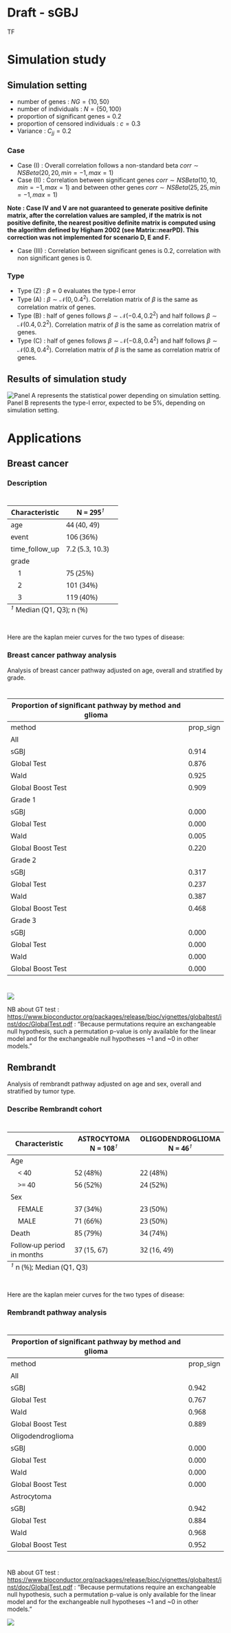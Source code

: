 # Draft - sGBJ
TF

# Simulation study

## Simulation setting

- number of genes : $NG = \{10, 50\}$
- number of individuals : $N = \{50, 100\}$
- proportion of significant genes = $0.2$
- proportion of censored individuals : $c = 0.3$
- Variance : $C_{jj} = 0.2$

### Case

- Case (I) : Overall correlation follows a non-standard beta
  $corr \sim NSBeta(20, 20, min=-1, max =1)$
- Case (II) : Correlation between significant genes
  $corr \sim NSBeta(10, 10, min=-1, max =1)$ and between other genes
  $corr \sim NSBeta(25, 25, min=-1, max =1)$

**Note : Case IV and V are not guaranteed to generate positive definite
matrix, after the correlation values are sampled, if the matrix is not
positive definite, the nearest positive definite matrix is computed
using the algorithm defined by Higham 2002 (see Matrix::nearPD). This
correction was not implemented for scenario D, E and F.**

- Case (III) : Correlation between significant genes is $0.2$,
  correlation with non significant genes is $0$.

### Type

- Type (Z) : $\beta = 0$ evaluates the type-I error
- Type (A) : $\beta \sim \mathcal{N}(0, 0.4^2)$. Correlation matrix of
  $\beta$ is the same as correlation matrix of genes.
- Type (B) : half of genes follows $\beta \sim \mathcal{N}(-0.4, 0.2^2)$
  and half follows $\beta \sim \mathcal{N}(0.4, 0.2^2)$. Correlation
  matrix of $\beta$ is the same as correlation matrix of genes.
- Type (C) : half of genes follows $\beta \sim \mathcal{N}(-0.8, 0.4^2)$
  and half follows $\beta \sim \mathcal{N}(0.8, 0.4^2)$. Correlation
  matrix of $\beta$ is the same as correlation matrix of genes.

## Results of simulation study

![Panel A represents the statistical power depending on simulation
setting. Panel B represents the type-I error, expected to be 5%,
depending on simulation
setting.](draft_sgbj_files/figure-commonmark/unnamed-chunk-2-1.png)

# Applications

## Breast cancer

### Description

<div id="efqktflywn" style="padding-left:0px;padding-right:0px;padding-top:10px;padding-bottom:10px;overflow-x:auto;overflow-y:auto;width:auto;height:auto;">
<style>#efqktflywn table {
  font-family: system-ui, 'Segoe UI', Roboto, Helvetica, Arial, sans-serif, 'Apple Color Emoji', 'Segoe UI Emoji', 'Segoe UI Symbol', 'Noto Color Emoji';
  -webkit-font-smoothing: antialiased;
  -moz-osx-font-smoothing: grayscale;
}
&#10;#efqktflywn thead, #efqktflywn tbody, #efqktflywn tfoot, #efqktflywn tr, #efqktflywn td, #efqktflywn th {
  border-style: none;
}
&#10;#efqktflywn p {
  margin: 0;
  padding: 0;
}
&#10;#efqktflywn .gt_table {
  display: table;
  border-collapse: collapse;
  line-height: normal;
  margin-left: auto;
  margin-right: auto;
  color: #333333;
  font-size: 16px;
  font-weight: normal;
  font-style: normal;
  background-color: #FFFFFF;
  width: auto;
  border-top-style: solid;
  border-top-width: 2px;
  border-top-color: #A8A8A8;
  border-right-style: none;
  border-right-width: 2px;
  border-right-color: #D3D3D3;
  border-bottom-style: solid;
  border-bottom-width: 2px;
  border-bottom-color: #A8A8A8;
  border-left-style: none;
  border-left-width: 2px;
  border-left-color: #D3D3D3;
}
&#10;#efqktflywn .gt_caption {
  padding-top: 4px;
  padding-bottom: 4px;
}
&#10;#efqktflywn .gt_title {
  color: #333333;
  font-size: 125%;
  font-weight: initial;
  padding-top: 4px;
  padding-bottom: 4px;
  padding-left: 5px;
  padding-right: 5px;
  border-bottom-color: #FFFFFF;
  border-bottom-width: 0;
}
&#10;#efqktflywn .gt_subtitle {
  color: #333333;
  font-size: 85%;
  font-weight: initial;
  padding-top: 3px;
  padding-bottom: 5px;
  padding-left: 5px;
  padding-right: 5px;
  border-top-color: #FFFFFF;
  border-top-width: 0;
}
&#10;#efqktflywn .gt_heading {
  background-color: #FFFFFF;
  text-align: center;
  border-bottom-color: #FFFFFF;
  border-left-style: none;
  border-left-width: 1px;
  border-left-color: #D3D3D3;
  border-right-style: none;
  border-right-width: 1px;
  border-right-color: #D3D3D3;
}
&#10;#efqktflywn .gt_bottom_border {
  border-bottom-style: solid;
  border-bottom-width: 2px;
  border-bottom-color: #D3D3D3;
}
&#10;#efqktflywn .gt_col_headings {
  border-top-style: solid;
  border-top-width: 2px;
  border-top-color: #D3D3D3;
  border-bottom-style: solid;
  border-bottom-width: 2px;
  border-bottom-color: #D3D3D3;
  border-left-style: none;
  border-left-width: 1px;
  border-left-color: #D3D3D3;
  border-right-style: none;
  border-right-width: 1px;
  border-right-color: #D3D3D3;
}
&#10;#efqktflywn .gt_col_heading {
  color: #333333;
  background-color: #FFFFFF;
  font-size: 100%;
  font-weight: normal;
  text-transform: inherit;
  border-left-style: none;
  border-left-width: 1px;
  border-left-color: #D3D3D3;
  border-right-style: none;
  border-right-width: 1px;
  border-right-color: #D3D3D3;
  vertical-align: bottom;
  padding-top: 5px;
  padding-bottom: 6px;
  padding-left: 5px;
  padding-right: 5px;
  overflow-x: hidden;
}
&#10;#efqktflywn .gt_column_spanner_outer {
  color: #333333;
  background-color: #FFFFFF;
  font-size: 100%;
  font-weight: normal;
  text-transform: inherit;
  padding-top: 0;
  padding-bottom: 0;
  padding-left: 4px;
  padding-right: 4px;
}
&#10;#efqktflywn .gt_column_spanner_outer:first-child {
  padding-left: 0;
}
&#10;#efqktflywn .gt_column_spanner_outer:last-child {
  padding-right: 0;
}
&#10;#efqktflywn .gt_column_spanner {
  border-bottom-style: solid;
  border-bottom-width: 2px;
  border-bottom-color: #D3D3D3;
  vertical-align: bottom;
  padding-top: 5px;
  padding-bottom: 5px;
  overflow-x: hidden;
  display: inline-block;
  width: 100%;
}
&#10;#efqktflywn .gt_spanner_row {
  border-bottom-style: hidden;
}
&#10;#efqktflywn .gt_group_heading {
  padding-top: 8px;
  padding-bottom: 8px;
  padding-left: 5px;
  padding-right: 5px;
  color: #333333;
  background-color: #FFFFFF;
  font-size: 100%;
  font-weight: initial;
  text-transform: inherit;
  border-top-style: solid;
  border-top-width: 2px;
  border-top-color: #D3D3D3;
  border-bottom-style: solid;
  border-bottom-width: 2px;
  border-bottom-color: #D3D3D3;
  border-left-style: none;
  border-left-width: 1px;
  border-left-color: #D3D3D3;
  border-right-style: none;
  border-right-width: 1px;
  border-right-color: #D3D3D3;
  vertical-align: middle;
  text-align: left;
}
&#10;#efqktflywn .gt_empty_group_heading {
  padding: 0.5px;
  color: #333333;
  background-color: #FFFFFF;
  font-size: 100%;
  font-weight: initial;
  border-top-style: solid;
  border-top-width: 2px;
  border-top-color: #D3D3D3;
  border-bottom-style: solid;
  border-bottom-width: 2px;
  border-bottom-color: #D3D3D3;
  vertical-align: middle;
}
&#10;#efqktflywn .gt_from_md > :first-child {
  margin-top: 0;
}
&#10;#efqktflywn .gt_from_md > :last-child {
  margin-bottom: 0;
}
&#10;#efqktflywn .gt_row {
  padding-top: 8px;
  padding-bottom: 8px;
  padding-left: 5px;
  padding-right: 5px;
  margin: 10px;
  border-top-style: solid;
  border-top-width: 1px;
  border-top-color: #D3D3D3;
  border-left-style: none;
  border-left-width: 1px;
  border-left-color: #D3D3D3;
  border-right-style: none;
  border-right-width: 1px;
  border-right-color: #D3D3D3;
  vertical-align: middle;
  overflow-x: hidden;
}
&#10;#efqktflywn .gt_stub {
  color: #333333;
  background-color: #FFFFFF;
  font-size: 100%;
  font-weight: initial;
  text-transform: inherit;
  border-right-style: solid;
  border-right-width: 2px;
  border-right-color: #D3D3D3;
  padding-left: 5px;
  padding-right: 5px;
}
&#10;#efqktflywn .gt_stub_row_group {
  color: #333333;
  background-color: #FFFFFF;
  font-size: 100%;
  font-weight: initial;
  text-transform: inherit;
  border-right-style: solid;
  border-right-width: 2px;
  border-right-color: #D3D3D3;
  padding-left: 5px;
  padding-right: 5px;
  vertical-align: top;
}
&#10;#efqktflywn .gt_row_group_first td {
  border-top-width: 2px;
}
&#10;#efqktflywn .gt_row_group_first th {
  border-top-width: 2px;
}
&#10;#efqktflywn .gt_summary_row {
  color: #333333;
  background-color: #FFFFFF;
  text-transform: inherit;
  padding-top: 8px;
  padding-bottom: 8px;
  padding-left: 5px;
  padding-right: 5px;
}
&#10;#efqktflywn .gt_first_summary_row {
  border-top-style: solid;
  border-top-color: #D3D3D3;
}
&#10;#efqktflywn .gt_first_summary_row.thick {
  border-top-width: 2px;
}
&#10;#efqktflywn .gt_last_summary_row {
  padding-top: 8px;
  padding-bottom: 8px;
  padding-left: 5px;
  padding-right: 5px;
  border-bottom-style: solid;
  border-bottom-width: 2px;
  border-bottom-color: #D3D3D3;
}
&#10;#efqktflywn .gt_grand_summary_row {
  color: #333333;
  background-color: #FFFFFF;
  text-transform: inherit;
  padding-top: 8px;
  padding-bottom: 8px;
  padding-left: 5px;
  padding-right: 5px;
}
&#10;#efqktflywn .gt_first_grand_summary_row {
  padding-top: 8px;
  padding-bottom: 8px;
  padding-left: 5px;
  padding-right: 5px;
  border-top-style: double;
  border-top-width: 6px;
  border-top-color: #D3D3D3;
}
&#10;#efqktflywn .gt_last_grand_summary_row_top {
  padding-top: 8px;
  padding-bottom: 8px;
  padding-left: 5px;
  padding-right: 5px;
  border-bottom-style: double;
  border-bottom-width: 6px;
  border-bottom-color: #D3D3D3;
}
&#10;#efqktflywn .gt_striped {
  background-color: rgba(128, 128, 128, 0.05);
}
&#10;#efqktflywn .gt_table_body {
  border-top-style: solid;
  border-top-width: 2px;
  border-top-color: #D3D3D3;
  border-bottom-style: solid;
  border-bottom-width: 2px;
  border-bottom-color: #D3D3D3;
}
&#10;#efqktflywn .gt_footnotes {
  color: #333333;
  background-color: #FFFFFF;
  border-bottom-style: none;
  border-bottom-width: 2px;
  border-bottom-color: #D3D3D3;
  border-left-style: none;
  border-left-width: 2px;
  border-left-color: #D3D3D3;
  border-right-style: none;
  border-right-width: 2px;
  border-right-color: #D3D3D3;
}
&#10;#efqktflywn .gt_footnote {
  margin: 0px;
  font-size: 90%;
  padding-top: 4px;
  padding-bottom: 4px;
  padding-left: 5px;
  padding-right: 5px;
}
&#10;#efqktflywn .gt_sourcenotes {
  color: #333333;
  background-color: #FFFFFF;
  border-bottom-style: none;
  border-bottom-width: 2px;
  border-bottom-color: #D3D3D3;
  border-left-style: none;
  border-left-width: 2px;
  border-left-color: #D3D3D3;
  border-right-style: none;
  border-right-width: 2px;
  border-right-color: #D3D3D3;
}
&#10;#efqktflywn .gt_sourcenote {
  font-size: 90%;
  padding-top: 4px;
  padding-bottom: 4px;
  padding-left: 5px;
  padding-right: 5px;
}
&#10;#efqktflywn .gt_left {
  text-align: left;
}
&#10;#efqktflywn .gt_center {
  text-align: center;
}
&#10;#efqktflywn .gt_right {
  text-align: right;
  font-variant-numeric: tabular-nums;
}
&#10;#efqktflywn .gt_font_normal {
  font-weight: normal;
}
&#10;#efqktflywn .gt_font_bold {
  font-weight: bold;
}
&#10;#efqktflywn .gt_font_italic {
  font-style: italic;
}
&#10;#efqktflywn .gt_super {
  font-size: 65%;
}
&#10;#efqktflywn .gt_footnote_marks {
  font-size: 75%;
  vertical-align: 0.4em;
  position: initial;
}
&#10;#efqktflywn .gt_asterisk {
  font-size: 100%;
  vertical-align: 0;
}
&#10;#efqktflywn .gt_indent_1 {
  text-indent: 5px;
}
&#10;#efqktflywn .gt_indent_2 {
  text-indent: 10px;
}
&#10;#efqktflywn .gt_indent_3 {
  text-indent: 15px;
}
&#10;#efqktflywn .gt_indent_4 {
  text-indent: 20px;
}
&#10;#efqktflywn .gt_indent_5 {
  text-indent: 25px;
}
&#10;#efqktflywn .katex-display {
  display: inline-flex !important;
  margin-bottom: 0.75em !important;
}
&#10;#efqktflywn div.Reactable > div.rt-table > div.rt-thead > div.rt-tr.rt-tr-group-header > div.rt-th-group:after {
  height: 0px !important;
}
</style>

<table class="gt_table" data-quarto-postprocess="true"
data-quarto-disable-processing="false" data-quarto-bootstrap="false">
<colgroup>
<col style="width: 50%" />
<col style="width: 50%" />
</colgroup>
<thead>
<tr class="header gt_col_headings">
<th id="label" class="gt_col_heading gt_columns_bottom_border gt_left"
data-quarto-table-cell-role="th"
scope="col"><strong>Characteristic</strong></th>
<th id="stat_0"
class="gt_col_heading gt_columns_bottom_border gt_center"
data-quarto-table-cell-role="th" scope="col"><strong>N =
295</strong><span class="gt_footnote_marks"
style="white-space:nowrap;font-style:italic;font-weight:normal;line-height:0;"><sup>1</sup></span></th>
</tr>
</thead>
<tbody class="gt_table_body">
<tr class="odd">
<td class="gt_row gt_left" headers="label">age</td>
<td class="gt_row gt_center" headers="stat_0">44 (40, 49)</td>
</tr>
<tr class="even">
<td class="gt_row gt_left" headers="label">event</td>
<td class="gt_row gt_center" headers="stat_0">106 (36%)</td>
</tr>
<tr class="odd">
<td class="gt_row gt_left" headers="label">time_follow_up</td>
<td class="gt_row gt_center" headers="stat_0">7.2 (5.3, 10.3)</td>
</tr>
<tr class="even">
<td class="gt_row gt_left" headers="label">grade</td>
<td class="gt_row gt_center" headers="stat_0"><br />
</td>
</tr>
<tr class="odd">
<td class="gt_row gt_left" headers="label">    1</td>
<td class="gt_row gt_center" headers="stat_0">75 (25%)</td>
</tr>
<tr class="even">
<td class="gt_row gt_left" headers="label">    2</td>
<td class="gt_row gt_center" headers="stat_0">101 (34%)</td>
</tr>
<tr class="odd">
<td class="gt_row gt_left" headers="label">    3</td>
<td class="gt_row gt_center" headers="stat_0">119 (40%)</td>
</tr>
</tbody><tfoot class="gt_footnotes">
<tr class="even">
<td colspan="2" class="gt_footnote"><span class="gt_footnote_marks"
style="white-space:nowrap;font-style:italic;font-weight:normal;line-height:0;"><sup>1</sup></span>
Median (Q1, Q3); n (%)</td>
</tr>
</tfoot>
&#10;</table>

</div>

Here are the kaplan meier curves for the two types of disease:

### Breast cancer pathway analysis

Analysis of breast cancer pathway adjusted on age, overall and
stratified by grade.

<div id="voptpmbymy" style="padding-left:0px;padding-right:0px;padding-top:10px;padding-bottom:10px;overflow-x:auto;overflow-y:auto;width:auto;height:auto;">
<style>#voptpmbymy table {
  font-family: system-ui, 'Segoe UI', Roboto, Helvetica, Arial, sans-serif, 'Apple Color Emoji', 'Segoe UI Emoji', 'Segoe UI Symbol', 'Noto Color Emoji';
  -webkit-font-smoothing: antialiased;
  -moz-osx-font-smoothing: grayscale;
}
&#10;#voptpmbymy thead, #voptpmbymy tbody, #voptpmbymy tfoot, #voptpmbymy tr, #voptpmbymy td, #voptpmbymy th {
  border-style: none;
}
&#10;#voptpmbymy p {
  margin: 0;
  padding: 0;
}
&#10;#voptpmbymy .gt_table {
  display: table;
  border-collapse: collapse;
  line-height: normal;
  margin-left: auto;
  margin-right: auto;
  color: #333333;
  font-size: 16px;
  font-weight: normal;
  font-style: normal;
  background-color: #FFFFFF;
  width: auto;
  border-top-style: solid;
  border-top-width: 2px;
  border-top-color: #A8A8A8;
  border-right-style: none;
  border-right-width: 2px;
  border-right-color: #D3D3D3;
  border-bottom-style: solid;
  border-bottom-width: 2px;
  border-bottom-color: #A8A8A8;
  border-left-style: none;
  border-left-width: 2px;
  border-left-color: #D3D3D3;
}
&#10;#voptpmbymy .gt_caption {
  padding-top: 4px;
  padding-bottom: 4px;
}
&#10;#voptpmbymy .gt_title {
  color: #333333;
  font-size: 125%;
  font-weight: initial;
  padding-top: 4px;
  padding-bottom: 4px;
  padding-left: 5px;
  padding-right: 5px;
  border-bottom-color: #FFFFFF;
  border-bottom-width: 0;
}
&#10;#voptpmbymy .gt_subtitle {
  color: #333333;
  font-size: 85%;
  font-weight: initial;
  padding-top: 3px;
  padding-bottom: 5px;
  padding-left: 5px;
  padding-right: 5px;
  border-top-color: #FFFFFF;
  border-top-width: 0;
}
&#10;#voptpmbymy .gt_heading {
  background-color: #FFFFFF;
  text-align: center;
  border-bottom-color: #FFFFFF;
  border-left-style: none;
  border-left-width: 1px;
  border-left-color: #D3D3D3;
  border-right-style: none;
  border-right-width: 1px;
  border-right-color: #D3D3D3;
}
&#10;#voptpmbymy .gt_bottom_border {
  border-bottom-style: solid;
  border-bottom-width: 2px;
  border-bottom-color: #D3D3D3;
}
&#10;#voptpmbymy .gt_col_headings {
  border-top-style: solid;
  border-top-width: 2px;
  border-top-color: #D3D3D3;
  border-bottom-style: solid;
  border-bottom-width: 2px;
  border-bottom-color: #D3D3D3;
  border-left-style: none;
  border-left-width: 1px;
  border-left-color: #D3D3D3;
  border-right-style: none;
  border-right-width: 1px;
  border-right-color: #D3D3D3;
}
&#10;#voptpmbymy .gt_col_heading {
  color: #333333;
  background-color: #FFFFFF;
  font-size: 100%;
  font-weight: normal;
  text-transform: inherit;
  border-left-style: none;
  border-left-width: 1px;
  border-left-color: #D3D3D3;
  border-right-style: none;
  border-right-width: 1px;
  border-right-color: #D3D3D3;
  vertical-align: bottom;
  padding-top: 5px;
  padding-bottom: 6px;
  padding-left: 5px;
  padding-right: 5px;
  overflow-x: hidden;
}
&#10;#voptpmbymy .gt_column_spanner_outer {
  color: #333333;
  background-color: #FFFFFF;
  font-size: 100%;
  font-weight: normal;
  text-transform: inherit;
  padding-top: 0;
  padding-bottom: 0;
  padding-left: 4px;
  padding-right: 4px;
}
&#10;#voptpmbymy .gt_column_spanner_outer:first-child {
  padding-left: 0;
}
&#10;#voptpmbymy .gt_column_spanner_outer:last-child {
  padding-right: 0;
}
&#10;#voptpmbymy .gt_column_spanner {
  border-bottom-style: solid;
  border-bottom-width: 2px;
  border-bottom-color: #D3D3D3;
  vertical-align: bottom;
  padding-top: 5px;
  padding-bottom: 5px;
  overflow-x: hidden;
  display: inline-block;
  width: 100%;
}
&#10;#voptpmbymy .gt_spanner_row {
  border-bottom-style: hidden;
}
&#10;#voptpmbymy .gt_group_heading {
  padding-top: 8px;
  padding-bottom: 8px;
  padding-left: 5px;
  padding-right: 5px;
  color: #333333;
  background-color: #FFFFFF;
  font-size: 100%;
  font-weight: initial;
  text-transform: inherit;
  border-top-style: solid;
  border-top-width: 2px;
  border-top-color: #D3D3D3;
  border-bottom-style: solid;
  border-bottom-width: 2px;
  border-bottom-color: #D3D3D3;
  border-left-style: none;
  border-left-width: 1px;
  border-left-color: #D3D3D3;
  border-right-style: none;
  border-right-width: 1px;
  border-right-color: #D3D3D3;
  vertical-align: middle;
  text-align: left;
}
&#10;#voptpmbymy .gt_empty_group_heading {
  padding: 0.5px;
  color: #333333;
  background-color: #FFFFFF;
  font-size: 100%;
  font-weight: initial;
  border-top-style: solid;
  border-top-width: 2px;
  border-top-color: #D3D3D3;
  border-bottom-style: solid;
  border-bottom-width: 2px;
  border-bottom-color: #D3D3D3;
  vertical-align: middle;
}
&#10;#voptpmbymy .gt_from_md > :first-child {
  margin-top: 0;
}
&#10;#voptpmbymy .gt_from_md > :last-child {
  margin-bottom: 0;
}
&#10;#voptpmbymy .gt_row {
  padding-top: 8px;
  padding-bottom: 8px;
  padding-left: 5px;
  padding-right: 5px;
  margin: 10px;
  border-top-style: solid;
  border-top-width: 1px;
  border-top-color: #D3D3D3;
  border-left-style: none;
  border-left-width: 1px;
  border-left-color: #D3D3D3;
  border-right-style: none;
  border-right-width: 1px;
  border-right-color: #D3D3D3;
  vertical-align: middle;
  overflow-x: hidden;
}
&#10;#voptpmbymy .gt_stub {
  color: #333333;
  background-color: #FFFFFF;
  font-size: 100%;
  font-weight: initial;
  text-transform: inherit;
  border-right-style: solid;
  border-right-width: 2px;
  border-right-color: #D3D3D3;
  padding-left: 5px;
  padding-right: 5px;
}
&#10;#voptpmbymy .gt_stub_row_group {
  color: #333333;
  background-color: #FFFFFF;
  font-size: 100%;
  font-weight: initial;
  text-transform: inherit;
  border-right-style: solid;
  border-right-width: 2px;
  border-right-color: #D3D3D3;
  padding-left: 5px;
  padding-right: 5px;
  vertical-align: top;
}
&#10;#voptpmbymy .gt_row_group_first td {
  border-top-width: 2px;
}
&#10;#voptpmbymy .gt_row_group_first th {
  border-top-width: 2px;
}
&#10;#voptpmbymy .gt_summary_row {
  color: #333333;
  background-color: #FFFFFF;
  text-transform: inherit;
  padding-top: 8px;
  padding-bottom: 8px;
  padding-left: 5px;
  padding-right: 5px;
}
&#10;#voptpmbymy .gt_first_summary_row {
  border-top-style: solid;
  border-top-color: #D3D3D3;
}
&#10;#voptpmbymy .gt_first_summary_row.thick {
  border-top-width: 2px;
}
&#10;#voptpmbymy .gt_last_summary_row {
  padding-top: 8px;
  padding-bottom: 8px;
  padding-left: 5px;
  padding-right: 5px;
  border-bottom-style: solid;
  border-bottom-width: 2px;
  border-bottom-color: #D3D3D3;
}
&#10;#voptpmbymy .gt_grand_summary_row {
  color: #333333;
  background-color: #FFFFFF;
  text-transform: inherit;
  padding-top: 8px;
  padding-bottom: 8px;
  padding-left: 5px;
  padding-right: 5px;
}
&#10;#voptpmbymy .gt_first_grand_summary_row {
  padding-top: 8px;
  padding-bottom: 8px;
  padding-left: 5px;
  padding-right: 5px;
  border-top-style: double;
  border-top-width: 6px;
  border-top-color: #D3D3D3;
}
&#10;#voptpmbymy .gt_last_grand_summary_row_top {
  padding-top: 8px;
  padding-bottom: 8px;
  padding-left: 5px;
  padding-right: 5px;
  border-bottom-style: double;
  border-bottom-width: 6px;
  border-bottom-color: #D3D3D3;
}
&#10;#voptpmbymy .gt_striped {
  background-color: rgba(128, 128, 128, 0.05);
}
&#10;#voptpmbymy .gt_table_body {
  border-top-style: solid;
  border-top-width: 2px;
  border-top-color: #D3D3D3;
  border-bottom-style: solid;
  border-bottom-width: 2px;
  border-bottom-color: #D3D3D3;
}
&#10;#voptpmbymy .gt_footnotes {
  color: #333333;
  background-color: #FFFFFF;
  border-bottom-style: none;
  border-bottom-width: 2px;
  border-bottom-color: #D3D3D3;
  border-left-style: none;
  border-left-width: 2px;
  border-left-color: #D3D3D3;
  border-right-style: none;
  border-right-width: 2px;
  border-right-color: #D3D3D3;
}
&#10;#voptpmbymy .gt_footnote {
  margin: 0px;
  font-size: 90%;
  padding-top: 4px;
  padding-bottom: 4px;
  padding-left: 5px;
  padding-right: 5px;
}
&#10;#voptpmbymy .gt_sourcenotes {
  color: #333333;
  background-color: #FFFFFF;
  border-bottom-style: none;
  border-bottom-width: 2px;
  border-bottom-color: #D3D3D3;
  border-left-style: none;
  border-left-width: 2px;
  border-left-color: #D3D3D3;
  border-right-style: none;
  border-right-width: 2px;
  border-right-color: #D3D3D3;
}
&#10;#voptpmbymy .gt_sourcenote {
  font-size: 90%;
  padding-top: 4px;
  padding-bottom: 4px;
  padding-left: 5px;
  padding-right: 5px;
}
&#10;#voptpmbymy .gt_left {
  text-align: left;
}
&#10;#voptpmbymy .gt_center {
  text-align: center;
}
&#10;#voptpmbymy .gt_right {
  text-align: right;
  font-variant-numeric: tabular-nums;
}
&#10;#voptpmbymy .gt_font_normal {
  font-weight: normal;
}
&#10;#voptpmbymy .gt_font_bold {
  font-weight: bold;
}
&#10;#voptpmbymy .gt_font_italic {
  font-style: italic;
}
&#10;#voptpmbymy .gt_super {
  font-size: 65%;
}
&#10;#voptpmbymy .gt_footnote_marks {
  font-size: 75%;
  vertical-align: 0.4em;
  position: initial;
}
&#10;#voptpmbymy .gt_asterisk {
  font-size: 100%;
  vertical-align: 0;
}
&#10;#voptpmbymy .gt_indent_1 {
  text-indent: 5px;
}
&#10;#voptpmbymy .gt_indent_2 {
  text-indent: 10px;
}
&#10;#voptpmbymy .gt_indent_3 {
  text-indent: 15px;
}
&#10;#voptpmbymy .gt_indent_4 {
  text-indent: 20px;
}
&#10;#voptpmbymy .gt_indent_5 {
  text-indent: 25px;
}
&#10;#voptpmbymy .katex-display {
  display: inline-flex !important;
  margin-bottom: 0.75em !important;
}
&#10;#voptpmbymy div.Reactable > div.rt-table > div.rt-thead > div.rt-tr.rt-tr-group-header > div.rt-th-group:after {
  height: 0px !important;
}
</style>

| Proportion of significant pathway by method and glioma |           |
|--------------------------------------------------------|-----------|
| method                                                 | prop_sign |
| All                                                    |           |
| sGBJ                                                   | 0.914     |
| Global Test                                            | 0.876     |
| Wald                                                   | 0.925     |
| Global Boost Test                                      | 0.909     |
| Grade 1                                                |           |
| sGBJ                                                   | 0.000     |
| Global Test                                            | 0.000     |
| Wald                                                   | 0.005     |
| Global Boost Test                                      | 0.220     |
| Grade 2                                                |           |
| sGBJ                                                   | 0.317     |
| Global Test                                            | 0.237     |
| Wald                                                   | 0.387     |
| Global Boost Test                                      | 0.468     |
| Grade 3                                                |           |
| sGBJ                                                   | 0.000     |
| Global Test                                            | 0.000     |
| Wald                                                   | 0.000     |
| Global Boost Test                                      | 0.000     |

</div>

![](draft_sgbj_files/figure-commonmark/unnamed-chunk-5-1.png)

NB about GT test :
https://www.bioconductor.org/packages/release/bioc/vignettes/globaltest/inst/doc/GlobalTest.pdf
: “Because permutations require an exchangeable null hypothesis, such a
permutation p-value is only available for the linear model and for the
exchangeable null hypotheses ~1 and ~0 in other models.”

## Rembrandt

Analysis of rembrandt pathway adjusted on age and sex, overall and
stratified by tumor type.

### Describe Rembrandt cohort

<div id="uxlbavarnr" style="padding-left:0px;padding-right:0px;padding-top:10px;padding-bottom:10px;overflow-x:auto;overflow-y:auto;width:auto;height:auto;">
<style>#uxlbavarnr table {
  font-family: system-ui, 'Segoe UI', Roboto, Helvetica, Arial, sans-serif, 'Apple Color Emoji', 'Segoe UI Emoji', 'Segoe UI Symbol', 'Noto Color Emoji';
  -webkit-font-smoothing: antialiased;
  -moz-osx-font-smoothing: grayscale;
}
&#10;#uxlbavarnr thead, #uxlbavarnr tbody, #uxlbavarnr tfoot, #uxlbavarnr tr, #uxlbavarnr td, #uxlbavarnr th {
  border-style: none;
}
&#10;#uxlbavarnr p {
  margin: 0;
  padding: 0;
}
&#10;#uxlbavarnr .gt_table {
  display: table;
  border-collapse: collapse;
  line-height: normal;
  margin-left: auto;
  margin-right: auto;
  color: #333333;
  font-size: 16px;
  font-weight: normal;
  font-style: normal;
  background-color: #FFFFFF;
  width: auto;
  border-top-style: solid;
  border-top-width: 2px;
  border-top-color: #A8A8A8;
  border-right-style: none;
  border-right-width: 2px;
  border-right-color: #D3D3D3;
  border-bottom-style: solid;
  border-bottom-width: 2px;
  border-bottom-color: #A8A8A8;
  border-left-style: none;
  border-left-width: 2px;
  border-left-color: #D3D3D3;
}
&#10;#uxlbavarnr .gt_caption {
  padding-top: 4px;
  padding-bottom: 4px;
}
&#10;#uxlbavarnr .gt_title {
  color: #333333;
  font-size: 125%;
  font-weight: initial;
  padding-top: 4px;
  padding-bottom: 4px;
  padding-left: 5px;
  padding-right: 5px;
  border-bottom-color: #FFFFFF;
  border-bottom-width: 0;
}
&#10;#uxlbavarnr .gt_subtitle {
  color: #333333;
  font-size: 85%;
  font-weight: initial;
  padding-top: 3px;
  padding-bottom: 5px;
  padding-left: 5px;
  padding-right: 5px;
  border-top-color: #FFFFFF;
  border-top-width: 0;
}
&#10;#uxlbavarnr .gt_heading {
  background-color: #FFFFFF;
  text-align: center;
  border-bottom-color: #FFFFFF;
  border-left-style: none;
  border-left-width: 1px;
  border-left-color: #D3D3D3;
  border-right-style: none;
  border-right-width: 1px;
  border-right-color: #D3D3D3;
}
&#10;#uxlbavarnr .gt_bottom_border {
  border-bottom-style: solid;
  border-bottom-width: 2px;
  border-bottom-color: #D3D3D3;
}
&#10;#uxlbavarnr .gt_col_headings {
  border-top-style: solid;
  border-top-width: 2px;
  border-top-color: #D3D3D3;
  border-bottom-style: solid;
  border-bottom-width: 2px;
  border-bottom-color: #D3D3D3;
  border-left-style: none;
  border-left-width: 1px;
  border-left-color: #D3D3D3;
  border-right-style: none;
  border-right-width: 1px;
  border-right-color: #D3D3D3;
}
&#10;#uxlbavarnr .gt_col_heading {
  color: #333333;
  background-color: #FFFFFF;
  font-size: 100%;
  font-weight: normal;
  text-transform: inherit;
  border-left-style: none;
  border-left-width: 1px;
  border-left-color: #D3D3D3;
  border-right-style: none;
  border-right-width: 1px;
  border-right-color: #D3D3D3;
  vertical-align: bottom;
  padding-top: 5px;
  padding-bottom: 6px;
  padding-left: 5px;
  padding-right: 5px;
  overflow-x: hidden;
}
&#10;#uxlbavarnr .gt_column_spanner_outer {
  color: #333333;
  background-color: #FFFFFF;
  font-size: 100%;
  font-weight: normal;
  text-transform: inherit;
  padding-top: 0;
  padding-bottom: 0;
  padding-left: 4px;
  padding-right: 4px;
}
&#10;#uxlbavarnr .gt_column_spanner_outer:first-child {
  padding-left: 0;
}
&#10;#uxlbavarnr .gt_column_spanner_outer:last-child {
  padding-right: 0;
}
&#10;#uxlbavarnr .gt_column_spanner {
  border-bottom-style: solid;
  border-bottom-width: 2px;
  border-bottom-color: #D3D3D3;
  vertical-align: bottom;
  padding-top: 5px;
  padding-bottom: 5px;
  overflow-x: hidden;
  display: inline-block;
  width: 100%;
}
&#10;#uxlbavarnr .gt_spanner_row {
  border-bottom-style: hidden;
}
&#10;#uxlbavarnr .gt_group_heading {
  padding-top: 8px;
  padding-bottom: 8px;
  padding-left: 5px;
  padding-right: 5px;
  color: #333333;
  background-color: #FFFFFF;
  font-size: 100%;
  font-weight: initial;
  text-transform: inherit;
  border-top-style: solid;
  border-top-width: 2px;
  border-top-color: #D3D3D3;
  border-bottom-style: solid;
  border-bottom-width: 2px;
  border-bottom-color: #D3D3D3;
  border-left-style: none;
  border-left-width: 1px;
  border-left-color: #D3D3D3;
  border-right-style: none;
  border-right-width: 1px;
  border-right-color: #D3D3D3;
  vertical-align: middle;
  text-align: left;
}
&#10;#uxlbavarnr .gt_empty_group_heading {
  padding: 0.5px;
  color: #333333;
  background-color: #FFFFFF;
  font-size: 100%;
  font-weight: initial;
  border-top-style: solid;
  border-top-width: 2px;
  border-top-color: #D3D3D3;
  border-bottom-style: solid;
  border-bottom-width: 2px;
  border-bottom-color: #D3D3D3;
  vertical-align: middle;
}
&#10;#uxlbavarnr .gt_from_md > :first-child {
  margin-top: 0;
}
&#10;#uxlbavarnr .gt_from_md > :last-child {
  margin-bottom: 0;
}
&#10;#uxlbavarnr .gt_row {
  padding-top: 8px;
  padding-bottom: 8px;
  padding-left: 5px;
  padding-right: 5px;
  margin: 10px;
  border-top-style: solid;
  border-top-width: 1px;
  border-top-color: #D3D3D3;
  border-left-style: none;
  border-left-width: 1px;
  border-left-color: #D3D3D3;
  border-right-style: none;
  border-right-width: 1px;
  border-right-color: #D3D3D3;
  vertical-align: middle;
  overflow-x: hidden;
}
&#10;#uxlbavarnr .gt_stub {
  color: #333333;
  background-color: #FFFFFF;
  font-size: 100%;
  font-weight: initial;
  text-transform: inherit;
  border-right-style: solid;
  border-right-width: 2px;
  border-right-color: #D3D3D3;
  padding-left: 5px;
  padding-right: 5px;
}
&#10;#uxlbavarnr .gt_stub_row_group {
  color: #333333;
  background-color: #FFFFFF;
  font-size: 100%;
  font-weight: initial;
  text-transform: inherit;
  border-right-style: solid;
  border-right-width: 2px;
  border-right-color: #D3D3D3;
  padding-left: 5px;
  padding-right: 5px;
  vertical-align: top;
}
&#10;#uxlbavarnr .gt_row_group_first td {
  border-top-width: 2px;
}
&#10;#uxlbavarnr .gt_row_group_first th {
  border-top-width: 2px;
}
&#10;#uxlbavarnr .gt_summary_row {
  color: #333333;
  background-color: #FFFFFF;
  text-transform: inherit;
  padding-top: 8px;
  padding-bottom: 8px;
  padding-left: 5px;
  padding-right: 5px;
}
&#10;#uxlbavarnr .gt_first_summary_row {
  border-top-style: solid;
  border-top-color: #D3D3D3;
}
&#10;#uxlbavarnr .gt_first_summary_row.thick {
  border-top-width: 2px;
}
&#10;#uxlbavarnr .gt_last_summary_row {
  padding-top: 8px;
  padding-bottom: 8px;
  padding-left: 5px;
  padding-right: 5px;
  border-bottom-style: solid;
  border-bottom-width: 2px;
  border-bottom-color: #D3D3D3;
}
&#10;#uxlbavarnr .gt_grand_summary_row {
  color: #333333;
  background-color: #FFFFFF;
  text-transform: inherit;
  padding-top: 8px;
  padding-bottom: 8px;
  padding-left: 5px;
  padding-right: 5px;
}
&#10;#uxlbavarnr .gt_first_grand_summary_row {
  padding-top: 8px;
  padding-bottom: 8px;
  padding-left: 5px;
  padding-right: 5px;
  border-top-style: double;
  border-top-width: 6px;
  border-top-color: #D3D3D3;
}
&#10;#uxlbavarnr .gt_last_grand_summary_row_top {
  padding-top: 8px;
  padding-bottom: 8px;
  padding-left: 5px;
  padding-right: 5px;
  border-bottom-style: double;
  border-bottom-width: 6px;
  border-bottom-color: #D3D3D3;
}
&#10;#uxlbavarnr .gt_striped {
  background-color: rgba(128, 128, 128, 0.05);
}
&#10;#uxlbavarnr .gt_table_body {
  border-top-style: solid;
  border-top-width: 2px;
  border-top-color: #D3D3D3;
  border-bottom-style: solid;
  border-bottom-width: 2px;
  border-bottom-color: #D3D3D3;
}
&#10;#uxlbavarnr .gt_footnotes {
  color: #333333;
  background-color: #FFFFFF;
  border-bottom-style: none;
  border-bottom-width: 2px;
  border-bottom-color: #D3D3D3;
  border-left-style: none;
  border-left-width: 2px;
  border-left-color: #D3D3D3;
  border-right-style: none;
  border-right-width: 2px;
  border-right-color: #D3D3D3;
}
&#10;#uxlbavarnr .gt_footnote {
  margin: 0px;
  font-size: 90%;
  padding-top: 4px;
  padding-bottom: 4px;
  padding-left: 5px;
  padding-right: 5px;
}
&#10;#uxlbavarnr .gt_sourcenotes {
  color: #333333;
  background-color: #FFFFFF;
  border-bottom-style: none;
  border-bottom-width: 2px;
  border-bottom-color: #D3D3D3;
  border-left-style: none;
  border-left-width: 2px;
  border-left-color: #D3D3D3;
  border-right-style: none;
  border-right-width: 2px;
  border-right-color: #D3D3D3;
}
&#10;#uxlbavarnr .gt_sourcenote {
  font-size: 90%;
  padding-top: 4px;
  padding-bottom: 4px;
  padding-left: 5px;
  padding-right: 5px;
}
&#10;#uxlbavarnr .gt_left {
  text-align: left;
}
&#10;#uxlbavarnr .gt_center {
  text-align: center;
}
&#10;#uxlbavarnr .gt_right {
  text-align: right;
  font-variant-numeric: tabular-nums;
}
&#10;#uxlbavarnr .gt_font_normal {
  font-weight: normal;
}
&#10;#uxlbavarnr .gt_font_bold {
  font-weight: bold;
}
&#10;#uxlbavarnr .gt_font_italic {
  font-style: italic;
}
&#10;#uxlbavarnr .gt_super {
  font-size: 65%;
}
&#10;#uxlbavarnr .gt_footnote_marks {
  font-size: 75%;
  vertical-align: 0.4em;
  position: initial;
}
&#10;#uxlbavarnr .gt_asterisk {
  font-size: 100%;
  vertical-align: 0;
}
&#10;#uxlbavarnr .gt_indent_1 {
  text-indent: 5px;
}
&#10;#uxlbavarnr .gt_indent_2 {
  text-indent: 10px;
}
&#10;#uxlbavarnr .gt_indent_3 {
  text-indent: 15px;
}
&#10;#uxlbavarnr .gt_indent_4 {
  text-indent: 20px;
}
&#10;#uxlbavarnr .gt_indent_5 {
  text-indent: 25px;
}
&#10;#uxlbavarnr .katex-display {
  display: inline-flex !important;
  margin-bottom: 0.75em !important;
}
&#10;#uxlbavarnr div.Reactable > div.rt-table > div.rt-thead > div.rt-tr.rt-tr-group-header > div.rt-th-group:after {
  height: 0px !important;
}
</style>

<table class="gt_table" data-quarto-postprocess="true"
data-quarto-disable-processing="false" data-quarto-bootstrap="false">
<colgroup>
<col style="width: 33%" />
<col style="width: 33%" />
<col style="width: 33%" />
</colgroup>
<thead>
<tr class="header gt_col_headings">
<th id="label" class="gt_col_heading gt_columns_bottom_border gt_left"
data-quarto-table-cell-role="th"
scope="col"><strong>Characteristic</strong></th>
<th id="stat_1"
class="gt_col_heading gt_columns_bottom_border gt_center"
data-quarto-table-cell-role="th"
scope="col"><strong>ASTROCYTOMA</strong><br /> N = 108<span
class="gt_footnote_marks"
style="white-space:nowrap;font-style:italic;font-weight:normal;line-height:0;"><sup>1</sup></span></th>
<th id="stat_2"
class="gt_col_heading gt_columns_bottom_border gt_center"
data-quarto-table-cell-role="th"
scope="col"><strong>OLIGODENDROGLIOMA</strong><br /> N = 46<span
class="gt_footnote_marks"
style="white-space:nowrap;font-style:italic;font-weight:normal;line-height:0;"><sup>1</sup></span></th>
</tr>
</thead>
<tbody class="gt_table_body">
<tr class="odd">
<td class="gt_row gt_left" headers="label">Age</td>
<td class="gt_row gt_center" headers="stat_1"><br />
</td>
<td class="gt_row gt_center" headers="stat_2"><br />
</td>
</tr>
<tr class="even">
<td class="gt_row gt_left" headers="label">    &lt; 40</td>
<td class="gt_row gt_center" headers="stat_1">52 (48%)</td>
<td class="gt_row gt_center" headers="stat_2">22 (48%)</td>
</tr>
<tr class="odd">
<td class="gt_row gt_left" headers="label">    &gt;= 40</td>
<td class="gt_row gt_center" headers="stat_1">56 (52%)</td>
<td class="gt_row gt_center" headers="stat_2">24 (52%)</td>
</tr>
<tr class="even">
<td class="gt_row gt_left" headers="label">Sex</td>
<td class="gt_row gt_center" headers="stat_1"><br />
</td>
<td class="gt_row gt_center" headers="stat_2"><br />
</td>
</tr>
<tr class="odd">
<td class="gt_row gt_left" headers="label">    FEMALE</td>
<td class="gt_row gt_center" headers="stat_1">37 (34%)</td>
<td class="gt_row gt_center" headers="stat_2">23 (50%)</td>
</tr>
<tr class="even">
<td class="gt_row gt_left" headers="label">    MALE</td>
<td class="gt_row gt_center" headers="stat_1">71 (66%)</td>
<td class="gt_row gt_center" headers="stat_2">23 (50%)</td>
</tr>
<tr class="odd">
<td class="gt_row gt_left" headers="label">Death</td>
<td class="gt_row gt_center" headers="stat_1">85 (79%)</td>
<td class="gt_row gt_center" headers="stat_2">34 (74%)</td>
</tr>
<tr class="even">
<td class="gt_row gt_left" headers="label">Follow-up period in
months</td>
<td class="gt_row gt_center" headers="stat_1">37 (15, 67)</td>
<td class="gt_row gt_center" headers="stat_2">32 (16, 49)</td>
</tr>
</tbody><tfoot class="gt_footnotes">
<tr class="odd">
<td colspan="3" class="gt_footnote"><span class="gt_footnote_marks"
style="white-space:nowrap;font-style:italic;font-weight:normal;line-height:0;"><sup>1</sup></span>
n (%); Median (Q1, Q3)</td>
</tr>
</tfoot>
&#10;</table>

</div>

Here are the kaplan meier curves for the two types of disease:

### Rembrandt pathway analysis

<div id="reoccyklnx" style="padding-left:0px;padding-right:0px;padding-top:10px;padding-bottom:10px;overflow-x:auto;overflow-y:auto;width:auto;height:auto;">
<style>#reoccyklnx table {
  font-family: system-ui, 'Segoe UI', Roboto, Helvetica, Arial, sans-serif, 'Apple Color Emoji', 'Segoe UI Emoji', 'Segoe UI Symbol', 'Noto Color Emoji';
  -webkit-font-smoothing: antialiased;
  -moz-osx-font-smoothing: grayscale;
}
&#10;#reoccyklnx thead, #reoccyklnx tbody, #reoccyklnx tfoot, #reoccyklnx tr, #reoccyklnx td, #reoccyklnx th {
  border-style: none;
}
&#10;#reoccyklnx p {
  margin: 0;
  padding: 0;
}
&#10;#reoccyklnx .gt_table {
  display: table;
  border-collapse: collapse;
  line-height: normal;
  margin-left: auto;
  margin-right: auto;
  color: #333333;
  font-size: 16px;
  font-weight: normal;
  font-style: normal;
  background-color: #FFFFFF;
  width: auto;
  border-top-style: solid;
  border-top-width: 2px;
  border-top-color: #A8A8A8;
  border-right-style: none;
  border-right-width: 2px;
  border-right-color: #D3D3D3;
  border-bottom-style: solid;
  border-bottom-width: 2px;
  border-bottom-color: #A8A8A8;
  border-left-style: none;
  border-left-width: 2px;
  border-left-color: #D3D3D3;
}
&#10;#reoccyklnx .gt_caption {
  padding-top: 4px;
  padding-bottom: 4px;
}
&#10;#reoccyklnx .gt_title {
  color: #333333;
  font-size: 125%;
  font-weight: initial;
  padding-top: 4px;
  padding-bottom: 4px;
  padding-left: 5px;
  padding-right: 5px;
  border-bottom-color: #FFFFFF;
  border-bottom-width: 0;
}
&#10;#reoccyklnx .gt_subtitle {
  color: #333333;
  font-size: 85%;
  font-weight: initial;
  padding-top: 3px;
  padding-bottom: 5px;
  padding-left: 5px;
  padding-right: 5px;
  border-top-color: #FFFFFF;
  border-top-width: 0;
}
&#10;#reoccyklnx .gt_heading {
  background-color: #FFFFFF;
  text-align: center;
  border-bottom-color: #FFFFFF;
  border-left-style: none;
  border-left-width: 1px;
  border-left-color: #D3D3D3;
  border-right-style: none;
  border-right-width: 1px;
  border-right-color: #D3D3D3;
}
&#10;#reoccyklnx .gt_bottom_border {
  border-bottom-style: solid;
  border-bottom-width: 2px;
  border-bottom-color: #D3D3D3;
}
&#10;#reoccyklnx .gt_col_headings {
  border-top-style: solid;
  border-top-width: 2px;
  border-top-color: #D3D3D3;
  border-bottom-style: solid;
  border-bottom-width: 2px;
  border-bottom-color: #D3D3D3;
  border-left-style: none;
  border-left-width: 1px;
  border-left-color: #D3D3D3;
  border-right-style: none;
  border-right-width: 1px;
  border-right-color: #D3D3D3;
}
&#10;#reoccyklnx .gt_col_heading {
  color: #333333;
  background-color: #FFFFFF;
  font-size: 100%;
  font-weight: normal;
  text-transform: inherit;
  border-left-style: none;
  border-left-width: 1px;
  border-left-color: #D3D3D3;
  border-right-style: none;
  border-right-width: 1px;
  border-right-color: #D3D3D3;
  vertical-align: bottom;
  padding-top: 5px;
  padding-bottom: 6px;
  padding-left: 5px;
  padding-right: 5px;
  overflow-x: hidden;
}
&#10;#reoccyklnx .gt_column_spanner_outer {
  color: #333333;
  background-color: #FFFFFF;
  font-size: 100%;
  font-weight: normal;
  text-transform: inherit;
  padding-top: 0;
  padding-bottom: 0;
  padding-left: 4px;
  padding-right: 4px;
}
&#10;#reoccyklnx .gt_column_spanner_outer:first-child {
  padding-left: 0;
}
&#10;#reoccyklnx .gt_column_spanner_outer:last-child {
  padding-right: 0;
}
&#10;#reoccyklnx .gt_column_spanner {
  border-bottom-style: solid;
  border-bottom-width: 2px;
  border-bottom-color: #D3D3D3;
  vertical-align: bottom;
  padding-top: 5px;
  padding-bottom: 5px;
  overflow-x: hidden;
  display: inline-block;
  width: 100%;
}
&#10;#reoccyklnx .gt_spanner_row {
  border-bottom-style: hidden;
}
&#10;#reoccyklnx .gt_group_heading {
  padding-top: 8px;
  padding-bottom: 8px;
  padding-left: 5px;
  padding-right: 5px;
  color: #333333;
  background-color: #FFFFFF;
  font-size: 100%;
  font-weight: initial;
  text-transform: inherit;
  border-top-style: solid;
  border-top-width: 2px;
  border-top-color: #D3D3D3;
  border-bottom-style: solid;
  border-bottom-width: 2px;
  border-bottom-color: #D3D3D3;
  border-left-style: none;
  border-left-width: 1px;
  border-left-color: #D3D3D3;
  border-right-style: none;
  border-right-width: 1px;
  border-right-color: #D3D3D3;
  vertical-align: middle;
  text-align: left;
}
&#10;#reoccyklnx .gt_empty_group_heading {
  padding: 0.5px;
  color: #333333;
  background-color: #FFFFFF;
  font-size: 100%;
  font-weight: initial;
  border-top-style: solid;
  border-top-width: 2px;
  border-top-color: #D3D3D3;
  border-bottom-style: solid;
  border-bottom-width: 2px;
  border-bottom-color: #D3D3D3;
  vertical-align: middle;
}
&#10;#reoccyklnx .gt_from_md > :first-child {
  margin-top: 0;
}
&#10;#reoccyklnx .gt_from_md > :last-child {
  margin-bottom: 0;
}
&#10;#reoccyklnx .gt_row {
  padding-top: 8px;
  padding-bottom: 8px;
  padding-left: 5px;
  padding-right: 5px;
  margin: 10px;
  border-top-style: solid;
  border-top-width: 1px;
  border-top-color: #D3D3D3;
  border-left-style: none;
  border-left-width: 1px;
  border-left-color: #D3D3D3;
  border-right-style: none;
  border-right-width: 1px;
  border-right-color: #D3D3D3;
  vertical-align: middle;
  overflow-x: hidden;
}
&#10;#reoccyklnx .gt_stub {
  color: #333333;
  background-color: #FFFFFF;
  font-size: 100%;
  font-weight: initial;
  text-transform: inherit;
  border-right-style: solid;
  border-right-width: 2px;
  border-right-color: #D3D3D3;
  padding-left: 5px;
  padding-right: 5px;
}
&#10;#reoccyklnx .gt_stub_row_group {
  color: #333333;
  background-color: #FFFFFF;
  font-size: 100%;
  font-weight: initial;
  text-transform: inherit;
  border-right-style: solid;
  border-right-width: 2px;
  border-right-color: #D3D3D3;
  padding-left: 5px;
  padding-right: 5px;
  vertical-align: top;
}
&#10;#reoccyklnx .gt_row_group_first td {
  border-top-width: 2px;
}
&#10;#reoccyklnx .gt_row_group_first th {
  border-top-width: 2px;
}
&#10;#reoccyklnx .gt_summary_row {
  color: #333333;
  background-color: #FFFFFF;
  text-transform: inherit;
  padding-top: 8px;
  padding-bottom: 8px;
  padding-left: 5px;
  padding-right: 5px;
}
&#10;#reoccyklnx .gt_first_summary_row {
  border-top-style: solid;
  border-top-color: #D3D3D3;
}
&#10;#reoccyklnx .gt_first_summary_row.thick {
  border-top-width: 2px;
}
&#10;#reoccyklnx .gt_last_summary_row {
  padding-top: 8px;
  padding-bottom: 8px;
  padding-left: 5px;
  padding-right: 5px;
  border-bottom-style: solid;
  border-bottom-width: 2px;
  border-bottom-color: #D3D3D3;
}
&#10;#reoccyklnx .gt_grand_summary_row {
  color: #333333;
  background-color: #FFFFFF;
  text-transform: inherit;
  padding-top: 8px;
  padding-bottom: 8px;
  padding-left: 5px;
  padding-right: 5px;
}
&#10;#reoccyklnx .gt_first_grand_summary_row {
  padding-top: 8px;
  padding-bottom: 8px;
  padding-left: 5px;
  padding-right: 5px;
  border-top-style: double;
  border-top-width: 6px;
  border-top-color: #D3D3D3;
}
&#10;#reoccyklnx .gt_last_grand_summary_row_top {
  padding-top: 8px;
  padding-bottom: 8px;
  padding-left: 5px;
  padding-right: 5px;
  border-bottom-style: double;
  border-bottom-width: 6px;
  border-bottom-color: #D3D3D3;
}
&#10;#reoccyklnx .gt_striped {
  background-color: rgba(128, 128, 128, 0.05);
}
&#10;#reoccyklnx .gt_table_body {
  border-top-style: solid;
  border-top-width: 2px;
  border-top-color: #D3D3D3;
  border-bottom-style: solid;
  border-bottom-width: 2px;
  border-bottom-color: #D3D3D3;
}
&#10;#reoccyklnx .gt_footnotes {
  color: #333333;
  background-color: #FFFFFF;
  border-bottom-style: none;
  border-bottom-width: 2px;
  border-bottom-color: #D3D3D3;
  border-left-style: none;
  border-left-width: 2px;
  border-left-color: #D3D3D3;
  border-right-style: none;
  border-right-width: 2px;
  border-right-color: #D3D3D3;
}
&#10;#reoccyklnx .gt_footnote {
  margin: 0px;
  font-size: 90%;
  padding-top: 4px;
  padding-bottom: 4px;
  padding-left: 5px;
  padding-right: 5px;
}
&#10;#reoccyklnx .gt_sourcenotes {
  color: #333333;
  background-color: #FFFFFF;
  border-bottom-style: none;
  border-bottom-width: 2px;
  border-bottom-color: #D3D3D3;
  border-left-style: none;
  border-left-width: 2px;
  border-left-color: #D3D3D3;
  border-right-style: none;
  border-right-width: 2px;
  border-right-color: #D3D3D3;
}
&#10;#reoccyklnx .gt_sourcenote {
  font-size: 90%;
  padding-top: 4px;
  padding-bottom: 4px;
  padding-left: 5px;
  padding-right: 5px;
}
&#10;#reoccyklnx .gt_left {
  text-align: left;
}
&#10;#reoccyklnx .gt_center {
  text-align: center;
}
&#10;#reoccyklnx .gt_right {
  text-align: right;
  font-variant-numeric: tabular-nums;
}
&#10;#reoccyklnx .gt_font_normal {
  font-weight: normal;
}
&#10;#reoccyklnx .gt_font_bold {
  font-weight: bold;
}
&#10;#reoccyklnx .gt_font_italic {
  font-style: italic;
}
&#10;#reoccyklnx .gt_super {
  font-size: 65%;
}
&#10;#reoccyklnx .gt_footnote_marks {
  font-size: 75%;
  vertical-align: 0.4em;
  position: initial;
}
&#10;#reoccyklnx .gt_asterisk {
  font-size: 100%;
  vertical-align: 0;
}
&#10;#reoccyklnx .gt_indent_1 {
  text-indent: 5px;
}
&#10;#reoccyklnx .gt_indent_2 {
  text-indent: 10px;
}
&#10;#reoccyklnx .gt_indent_3 {
  text-indent: 15px;
}
&#10;#reoccyklnx .gt_indent_4 {
  text-indent: 20px;
}
&#10;#reoccyklnx .gt_indent_5 {
  text-indent: 25px;
}
&#10;#reoccyklnx .katex-display {
  display: inline-flex !important;
  margin-bottom: 0.75em !important;
}
&#10;#reoccyklnx div.Reactable > div.rt-table > div.rt-thead > div.rt-tr.rt-tr-group-header > div.rt-th-group:after {
  height: 0px !important;
}
</style>

| Proportion of significant pathway by method and glioma |           |
|--------------------------------------------------------|-----------|
| method                                                 | prop_sign |
| All                                                    |           |
| sGBJ                                                   | 0.942     |
| Global Test                                            | 0.767     |
| Wald                                                   | 0.968     |
| Global Boost Test                                      | 0.889     |
| Oligodendroglioma                                      |           |
| sGBJ                                                   | 0.000     |
| Global Test                                            | 0.000     |
| Wald                                                   | 0.000     |
| Global Boost Test                                      | 0.000     |
| Astrocytoma                                            |           |
| sGBJ                                                   | 0.942     |
| Global Test                                            | 0.884     |
| Wald                                                   | 0.968     |
| Global Boost Test                                      | 0.952     |

</div>

NB about GT test :
https://www.bioconductor.org/packages/release/bioc/vignettes/globaltest/inst/doc/GlobalTest.pdf
: “Because permutations require an exchangeable null hypothesis, such a
permutation p-value is only available for the linear model and for the
exchangeable null hypotheses ~1 and ~0 in other models.”

![](draft_sgbj_files/figure-commonmark/unnamed-chunk-8-1.png)
